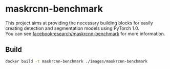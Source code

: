 # maskrcnn-benchmark  
This project aims at providing the necessary building blocks for easily creating detection and segmentation models using PyTorch 1.0.  
You can see [facebookresearch/maskrcnn-benchmark](https://github.com/facebookresearch/maskrcnn-benchmark) for more information.  

## Build   
```bash
docker build -t maskrcnn-benchmark ./images/maskrcnn-benchmark
```
